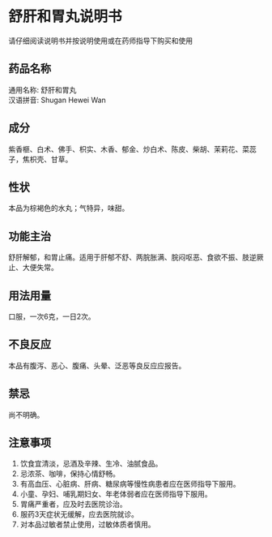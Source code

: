# 舒肝和胃丸说明书

请仔细阅读说明书并按说明使用或在药师指导下购买和使用

## 药品名称
通用名称: 舒肝和胃丸  
汉语拼音: Shugan Hewei Wan

## 成分
紫香榧、白术、佛手、枳实、木香、郁金、炒白术、陈皮、柴胡、茉莉花、菜蕊子，焦枳壳、甘草。

## 性状
本品为棕褐色的水丸；气特异，味甜。

## 功能主治
舒肝解郁，和胃止痛。适用于肝郁不舒、两脘胀满、脘闷呕恶、食欲不振、肢逆厥止、大便失常。

## 用法用量
口服，一次6克，一日2次。

## 不良反应
本品有腹泻、恶心、腹痛、头晕、泛恶等良反应应报告。

## 禁忌
尚不明确。

## 注意事项
1. 饮食宜清淡，忌酒及辛辣、生冷、油腻食品。
2. 忌浓茶、咖啡，保持心情舒畅。
3. 有高血压、心脏病、肝病、糖尿病等慢性病患者应在医师指导下服用。
4. 小童、孕妇、哺乳期妇女、年老体弱者应在医师指导下服用。
5. 胃痛严重者，应及时去医院诊治。
6. 服药3天症状无缓解，应去医院就诊。
7. 对本品过敏者禁止使用，过敏体质者慎用。